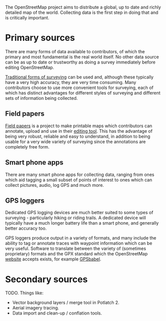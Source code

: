 The OpenStreetMap project aims to distribute a global, up to date and
richly detailed map of the world. Collecting data is the first step
in doing that and is critically important.

# Primary sources

There are many forms of data available to contributors, of which the
primary and most fundamental is the real world itself. No other data
source can be as up to date or trustworthy as doing a survey
immediately before editing OpenStreetMap.

[Traditional forms of surveying](http://en.wikipedia.org/wiki/Surveying)
can be used and, although these typically have a very high accuracy,
they are very time consuming. Many contributors choose to use more
convenient tools for surveying, each of which has distinct advantages
for different styles of surveying and different sets of information
being collected.

## Field papers

[Field papers](http://fieldpapers.org/) is a project to make printable
maps which contributors can annotate, upload and use in their
[editing tool](editing-tools.html). This has the advantage of being
very robust, reliable and easy to understand, in addition to being
usable for a very wide variety of surveying since the annotations are
completely free form.

## Smart phone apps

There are many smart phone apps for collecting data, ranging from
ones which aid tagging a small subset of points of interest to ones
which can collect pictures, audio, log GPS and much more.

## GPS loggers

Dedicated GPS logging devices are much better suited to some types of
surveying - particularly hiking or riding trails. A dedicated device
will typically have a much longer battery life than a smart phone, and
generally better accuracy too.

GPS loggers produce output in a variety of formats, and many include
the ability to tag or annotate traces with waypoint information which
can be very useful. Software to translate between the variety of
(sometimes proprietary) formats and the GPX standard which the
OpenStreetMap [website](website.html) accepts exists, for example
[GPSbabel](http://www.gpsbabel.org/).

# Secondary sources

TODO. Things like:

* Vector background layers / merge tool in Potlatch 2.
* Aerial imagery tracing.
* Data import and clean-up / conflation tools.

